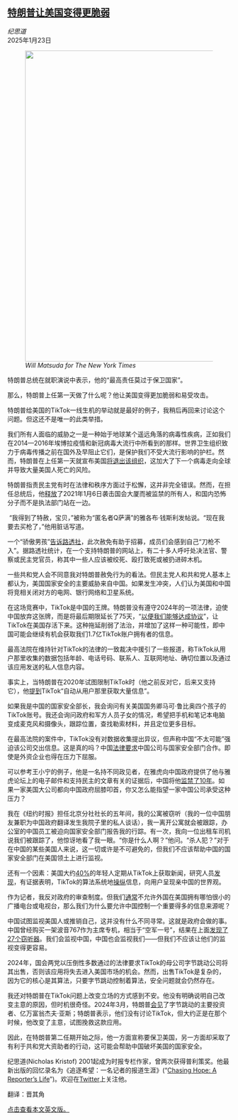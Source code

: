 <!--1737612421000-->
[特朗普让美国变得更脆弱](https://cn.nytimes.com/opinion/20250123/trump-tiktok-who/)
------

<address>纪思道</address><time pudate="2025-01-23 01:57:57" datetime="2025-01-23 01:57:57">2025年1月23日</time><figure><img src="https://images.weserv.nl/?url=static01.nyt.com/images/2025/01/22/multimedia/22kristof-hgvm/22kristof-hgvm-master1050.jpg" width="1050" height="700"><figcaption> <cite>Will Matsuda for The New York Times</cite></figcaption></figure><section><p>特朗普总统在就职演说中表示，他的“最高责任莫过于保卫国家”。</p><p>那么，特朗普上任第一天做了什么呢？他让美国变得更加脆弱和易受攻击。</p><p>特朗普给美国的TikTok一线生机的举动就是最好的例子，我稍后再回来讨论这个问题。但这还不是唯一的此类举措。</p><p>我们所有人面临的威胁之一是一种始于地球某个遥远角落的病毒性疾病，正如我们在2014—2016年埃博拉疫情和新冠病毒大流行中所看到的那样。世界卫生组织致力于病毒传播之前在国外及早阻止它们，是保护我们不受大流行影响的护栏。然而，特朗普在上任第一天就宣布美国<a href="https://www.nytimes.com/2025/01/20/us/politics/trump-world-health-organization.html">将退出该组织</a>，这加大了下一个病毒走向全球并导致大量美国人死亡的风险。</p><p>特朗普指责民主党有时在法律和秩序方面过于松懈，这并非完全错误。然而，在担任总统后，他<a href="https://www.nytimes.com/2025/01/20/us/politics/trump-pardons-jan-6.html" title="Link: https://www.nytimes.com/2025/01/20/us/politics/trump-pardons-jan-6.html">释放</a>了2021年1月6日袭击国会大厦而被监禁的所有人，和国内恐怖分子而不是执法部门站在一边。</p><p> “我得到了特赦，宝贝，”被称为“匿名者Q萨满”的雅各布·钱斯利发帖说。“现在我要去买枪了，”他用脏话写道。</p><p>一个“骄傲男孩”<a rel="noopener noreferrer" target="_blank" href="https://www.reuters.com/world/us/trumps-pardons-will-embolden-proud-boys-other-far-right-groups-say-experts-2025-01-21/">告诉路透社</a>，此次赦免有助于招募，成员们会感到自己“刀枪不入”。据路透社统计，在一个支持特朗普的网站上，有二十多人呼吁处决法官、警察或民主党官员，称其中一些人应该被绞死、殴打致死或被扔进碎木机。</p><p>一些共和党人会不同意我对特朗普赦免行为的看法。但民主党人和共和党人基本上都认为，美国国家安全的主要威胁来自中国。如果发生冲突，人们认为美国和中国将竞相关闭对方的电网、银行网络和卫星系统。</p><p>在这场竞赛中，TikTok是中国的王牌。特朗普没有遵守2024年的一项法律，迫使中国放弃这张牌，而是将最后期限延长了75天，“<a href="https://www.nytimes.com/2025/01/19/technology/trump-tiktok-ban-executive-order.html">以便我们能够达成协议</a>”，让TikTok在美国存活下来。这种拖延削弱了法治，并增加了这样一种可能性，即中国可能会继续有机会获取我们1.7亿TikTok账户拥有者的信息。</p><p>最高法院在维持针对TikTok的法律的一致裁决中援引了一些报道，称TikTok从用户那里收集的数据包括年龄、电话号码、联系人、互联网地址、确切位置以及通过该应用发送的私人信息内容。</p><p>事实上，当特朗普在2020年试图限制TikTok时（他之前反对它，后来又支持它），他<a rel="noopener noreferrer" target="_blank" href="https://trumpwhitehouse.archives.gov/presidential-actions/executive-order-addressing-threat-posed-tiktok/">提到</a>TikTok“自动从用户那里获取大量信息”。</p><p>如果我是中国的国家安全部长，我会询问有关美国国务卿马可·鲁比奥四个孩子的TikTok账号。我还会询问政府和军方人员子女的情况，希望把手机和笔记本电脑变成麦克风和摄像头，跟踪位置，查找勒索材料，并且定位更多目标。</p><p>在最高法院的案件中，TikTok没有对数据收集提出异议，但声称中国“不太可能”强迫该公司交出信息。这是真的吗？中国<a rel="noopener noreferrer" target="_blank" href="https://apnews.com/article/tiktok-bytedance-shou-zi-chew-8d8a6a9694357040d484670b7f4833be">法律要求</a>中国公司与国家安全部门合作。即使是外资企业也得在压力下屈服。</p><p>可以参考王小宁的例子，他是一名持不同政见者，在雅虎向中国政府提供了他与雅虎论坛上的电子邮件和支持民主的文章有关的证据后，中国将他<a href="https://www.nytimes.com/2012/09/01/world/asia/wang-xiaoning-chinese-dissident-in-yahoo-case-freed.html">监禁了10年</a>。如果一家美国大公司都向中国政府屈膝叩首，你又怎么能指望一家中国公司承受这种压力？</p><p>我在《纽约时报》担任北京分社社长的五年间，我的公寓被窃听（我的一位中国朋友兼职为中国政府翻译发生我院子里的私人谈话），我一离开公寓就会被跟踪，办公室的中国员工被迫向国家安全部门报告我的行踪。有一次，我向一位出租车司机说我们被跟踪了，他惊讶地看了我一眼。“你是什么人啊？”他问。“杀人犯？”对于在中国的某些美国人来说，这一切或许是不可避免的，但我们不应该帮助中国的国家安全部门在美国领土上进行监视。</p><p>还有一个因素：美国大约<a rel="noopener noreferrer" target="_blank" href="https://www.pewresearch.org/short-reads/2024/09/17/more-americans-regularly-get-news-on-tiktok-especially-young-adults/">40%</a>的年轻人定期从TikTok上获取新闻，研究人员<a rel="noopener noreferrer" target="_blank" href="https://networkcontagion.us/wp-content/uploads/NCRI-Report_-The-CCPs-Digital-Charm-Offensive.pdf">发现</a>，有证据表明，TikTok的算法系统地<a rel="noopener noreferrer" target="_blank" href="https://networkcontagion.us/wp-content/uploads/A-Tik-Tok-ing-Timebomb_12.21.23.pdf">操纵</a>信息，向用户呈现亲中国的世界观。</p><p>作为记者，我反对政府的审查制度。但我们<a rel="noopener noreferrer" target="_blank" href="https://www.broadcastlawblog.com/2024/08/articles/fcc-allows-100-ownership-of-us-radio-station-by-canadian-owner-once-again-demonstrating-openness-to-foreign-investment-in-the-us-broadcast-industry/">通常</a>不允许外国在美国拥有哪怕很小的广播电台或电视台，那么我们为什么要允许中国控制一个重要得多的信息来源呢？</p><p>中国试图监视美国人或推销自己，这并没有什么不同寻常。这就是政府会做的事。中国曾经购买一架波音767作为主席专机，相当于“空军一号”，结果在上面<a href="https://www.nytimes.com/2002/01/27/world/china-changes-its-approach-in-the-latest-espionage-incident.html">发现了27个窃听器</a>。我们会监视中国，中国也会监视我们——但我们不应该让他们的监视变得更容易。</p><p>2024年，国会两党以压倒性多数通过的法律要求TikTok的母公司字节跳动公司将其出售，否则该应用将失去进入美国市场的机会。然而，出售TikTok是复杂的，因为它的核心是其算法，只要字节跳动控制着算法，安全问题就会仍然存在。</p><p>我还对特朗普在TikTok问题上改变立场的方式感到不安。他没有明确说明自己改变主意的原因，但时机很奇怪。2024年3月，特朗普<a href="https://www.nytimes.com/2025/01/19/technology/tiktok-trump-messages-ban.html">会见</a>了字节跳动的主要投资者、亿万富翁杰夫·亚斯；特朗普表示，他们没有讨论TikTok，但大约正是在那个时候，他改变了主意，试图挽救这款应用。</p><p>因此，在特朗普第二任期开始之际，他一方面宣称要保卫美国，另一方面却采取了有利于共和党大资助者的行动，这可能会帮助中国破坏美国的国家安全。</p></section><footer><p>纪思道(Nicholas Kristof) 2001起成为时报专栏作家，曾两次获得普利策奖。他最新出版的回忆录名为《追逐希望：一名记者的报道生涯》(“<a rel="nofollow" target="_blank" href="https://www.penguinrandomhouse.com/books/720814/chasing-hope-by-nicholas-d-kristof/">Chasing Hope: A Reporter’s Life</a>”)。欢迎在<a rel="nofollow" target="_blank" href="https://twitter.com/NickKristof">Twitter</a>上关注他。</p><p>翻译：晋其角</p><a rel="nofollow" target="_blank" href="https://www.nytimes.com/2025/01/22/opinion/trump-tiktok-who.html">点击查看本文英文版。</a></footer>

